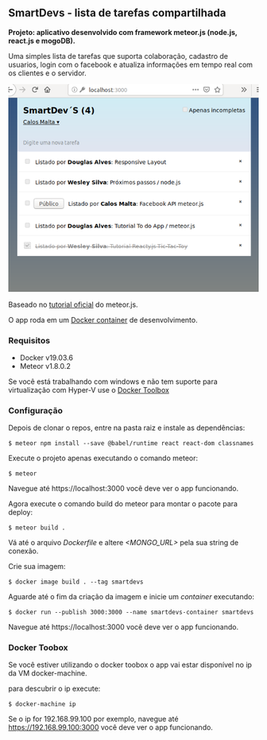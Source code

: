 ## SmartDevs - lista de tarefas compartilhada
**Projeto: aplicativo desenvolvido com framework meteor.js (node.js, react.js e mogoDB).**


Uma simples lista de tarefas que suporta colaboração, cadastro de usuarios, login com o facebook e atualiza informações em tempo real com os clientes e o servidor.

![](smartdevs.png)

Baseado no [ tutorial oficial](https://www.meteor.com/tutorials/react/creating-an-app) do meteor.js.

O app roda em um [ Docker container](https://www.docker.com/get-started) de desenvolvimento.
### Requisitos
* Docker v19.03.6
* Meteor v1.8.0.2

Se você está trabalhando com windows e não tem suporte para virtualização com Hyper-V use o [Docker Toolbox](https://docs.docker.com/toolbox/toolbox_install_windows/)
### Configuração

Depois de clonar o repos, entre na pasta raiz e instale as dependências:
```console
$ meteor npm install --save @babel/runtime react react-dom classnames
```
Execute o projeto apenas executando o comando meteor:
```console
$ meteor 
```
Navegue até https://localhost:3000 você deve ver o app funcionando.

Agora execute o comando build do meteor para montar o pacote para deploy:
```console
$ meteor build . 
```
Vá até o arquivo *Dockerfile* e altere *<MONGO_URL>* pela sua string de conexão.

Crie sua imagem:
```console
$ docker image build . --tag smartdevs
```

Aguarde até o fim da criação da imagem e inicie um *container* executando:
```
$ docker run --publish 3000:3000 --name smartdevs-container smartdevs
```
Navegue até https://localhost:3000 você deve ver o app funcionando.

### Docker Toobox
Se você estiver utilizando o docker toobox o app vai estar disponível no ip da VM docker-machine.

para descubrir o ip execute:
```console
$ docker-machine ip
```
Se o ip for 192.168.99.100 por exemplo, navegue até https://192.168.99.100:3000 você deve ver o app funcionando.



